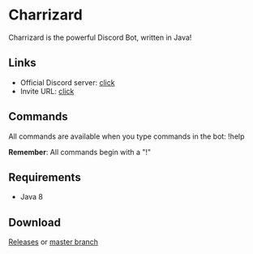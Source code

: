 # Charrizard
Charrizard is the powerful Discord Bot, written in Java!

## Links
* Official Discord server: [click](https://discord.gg/jBCzCx8)
* Invite URL: [click](https://discordapp.com/oauth2/authorize?&client_id=277567355360509962&scope=bot&permissions=8)

## Commands
All commands are available when you type commands in the bot: !help

**Remember**: All commands begin with a "!"

## Requirements
* Java 8

## Download
[Releases](https://github.com/ProgrammingWizzard/Charrizard/releases) or [master branch](https://github.com/ProgrammingWizzard/Charrizard/archive/master.zip)



